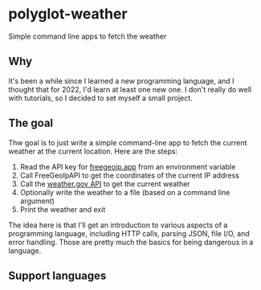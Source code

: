 # polyglot-weather
Simple command line apps to fetch the weather

## Why
It's been a while since I learned a new programming language, and I thought that for 2022, I'd learn at least one new
one. I don't really do well with tutorials, so I decided to set myself a small project.

## The goal
Thw goal is to just write a simple command-line app to fetch the current weather at the current location. Here are the steps:

1. Read the API key for [freegeoip.app](https://freegeoip.app/) from an environment variable
2. Call FreeGeoIpAPI to get the coordinates of the current IP address
3. Call the [weather.gov API](https://www.weather.gov/documentation/services-web-api) to get the current weather
4. Optionally write the weather to a file (based on a command line argument)
5. Print the weather and exit

The idea here is that I'll get an introduction to various aspects of a programming language, including HTTP calls, parsing
JSON, file I/O, and error handling. Those are pretty much the basics for being dangerous in a language.

## Support languages

